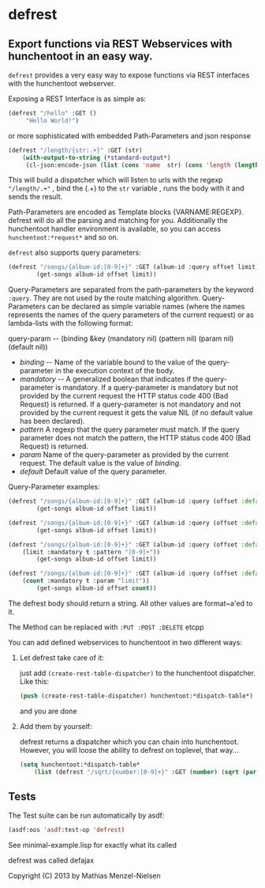 # defrest   

## Export functions via REST Webservices with hunchentoot in an easy way.







`defrest` provides a very easy way to expose functions via REST interfaces with the hunchentoot webserver.

Exposing a REST Interface is as simple as:

```lisp
(defrest "/hello" :GET ()
	 "Hello World!")
```

or more sophisticated with embedded Path-Parameters and json response

```lisp
(defrest "/length/{str:.+}" :GET (str)
	(with-output-to-string (*standard-output*) 
	 (cl-json:encode-json (list (cons 'name  str) (cons 'length (length str))))))
```

This will build a dispatcher which will listen to urls with the regexp `"/length/.+"` , bind the (.+) to the `str` variable , runs the body with it and sends the result.

Path-Parameters are encoded as Template blocks {VARNAME:REGEXP}. defrest will do all the parsing and matching for you.
Additionally the hunchentoot handler environment is available, so you can access `hunchentoot:*request*` and so on.

`defrest` also supports query parameters:

```lisp
(defrest "/songs/{album-id:[0-9]+}" :GET (album-id :query offset limit)
        (get-songs album-id offset limit))
```

Query-Parameters are separated from the path-parameters by the keyword ```:query```. They are not used by the route matching
algorithm. Query-Parameters can be declared as simple variable names (where the names represents the names of the query parameters of the current request) or as lambda-lists with the following format:

query-param -- (binding &key (mandatory nil) (pattern nil) (param nil) (default nil))

* _binding_ -- Name of the variable bound to the value of the query-parameter in the execution context of the body.
* _mandatory_ -- A generalized boolean that indicates if the query-parameter is mandatory. If a query-parameter
    is mandatory but not provided by the current request the HTTP status code 400 (Bad Request) is returned.
    If a query-parameter is not mandatory and not provided by the current request it gets the value NIL (if
    no default value has been declared).
* _pattern_ A regexp that the query parameter must match. If the query parameter does not match the pattern,
    the HTTP status code 400 (Bad Request) is returned.
* _param_ Name of the query-parameter as provided by the current request. The default value is the value of _binding_.
* _default_ Default value of the query parameter. 

Query-Parameter examples:

```lisp
(defrest "/songs/{album-id:[0-9]+}" :GET (album-id :query (offset :default "0") limit)
        (get-songs album-id offset limit))
```

```lisp
(defrest "/songs/{album-id:[0-9]+}" :GET (album-id :query (offset :default "0") (limit :mandatory t))
        (get-songs album-id offset limit))
```

```lisp
(defrest "/songs/{album-id:[0-9]+}" :GET (album-id :query (offset :default "0") 
    (limit :mandatory t :pattern "[0-9]+"))
        (get-songs album-id offset limit))
```

```lisp
(defrest "/songs/{album-id:[0-9]+}" :GET (album-id :query (offset :default "0") 
    (count :mandatory t :param "limit"))
        (get-songs album-id offset count))
```



The defrest body should return a string. All other values are format~a'ed to it.


The Method can be replaced with `:PUT :POST :DELETE` etcpp


You can add defined webservices to hunchentoot in two different ways:

1. Let defrest take care of it:

   just add `(create-rest-table-dispatcher)` to the hunchentoot dispatcher. 
   Like this:

    ```lisp
   (push (create-rest-table-dispatcher) hunchentoot:*dispatch-table*)
    ```


   and you are done

2.  Add them by yourself: 
  
    defrest returns a dispatcher which you can chain into hunchentoot.
    However, you will loose the ability to defrest on toplevel, that way...

    ```lisp
    (setq hunchentoot:*dispatch-table*
        (list (defrest "/sqrt/{number:[0-9]+}" :GET (number) (sqrt (parse-integer number)))))

    ```




## Tests

The Test suite can be run automatically by asdf:

```lisp
(asdf:oos 'asdf:test-op 'defrest)
```



See minimal-example.lisp  for exactly what its called


defrest was called defajax 


 Copyright (C) 2013 by Mathias Menzel-Nielsen




